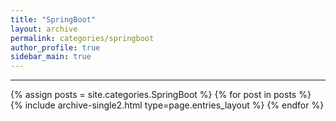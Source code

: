 ```yaml
---
title: "SpringBoot"
layout: archive
permalink: categories/springboot
author_profile: true
sidebar_main: true
---
```


<!-- 공백이 포함되어 있는 카테고리 이름의 경우 site.categories['a b c'] 이런식으로! -->

***

{% assign posts = site.categories.SpringBoot %}
{% for post in posts %} {% include archive-single2.html type=page.entries_layout %} {% endfor %}